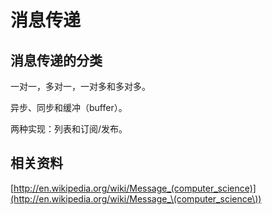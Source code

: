 # 消息传递


## 消息传递的分类

一对一，多对一，一对多和多对多。

异步、同步和缓冲（buffer）。

两种实现：列表和订阅/发布。


## 相关资料

[http://en.wikipedia.org/wiki/Message_(computer_science)](http://en.wikipedia.org/wiki/Message_\(computer_science\))
